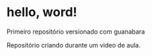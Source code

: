 # hello, word!
 Primeiro repositório versionado com guanabara

 Repositório criando durante um video de aula.

